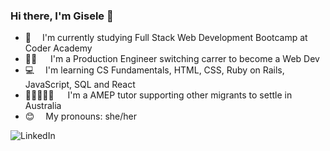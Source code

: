 ### Hi there, I'm Gisele 👋

- 🧠 &emsp;I'm currently studying Full Stack Web Development Bootcamp at Coder Academy
- 💪🏾 &emsp; I'm a Production Engineer switching carrer to become a Web Dev
- 💻 &emsp;I'm learning CS Fundamentals, HTML, CSS, Ruby on Rails, JavaScript, SQL and React
- 👩🏿‍🤝‍👩🏽 &emsp; I'm a AMEP tutor supporting other migrants to settle in Australia
- 😊 &emsp;My pronouns: she/her

![LinkedIn](https://img.shields.io/badge/linkedin-%230077B5.svg?style=for-the-badge&logo=linkedin&logoColor=white)
<!--
**limagisele/limagisele** is a ✨ _special_ ✨ repository because its `README.md` (this file) appears on your GitHub profile.

Here are some ideas to get you started:

- 🔭 I’m currently working on ...
- 🌱 I’m currently learning ...
- 👯 I’m looking to collaborate on ...
- 🤔 I’m looking for help with ...
- 💬 Ask me about ...
- 📫 How to reach me: ...
- 😄 Pronouns: ...
- ⚡ Fun fact: ...
-->

